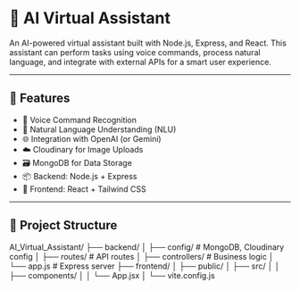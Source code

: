 # 🤖 AI Virtual Assistant

An AI-powered virtual assistant built with Node.js, Express, and React. This assistant can perform tasks using voice commands, process natural language, and integrate with external APIs for a smart user experience.

---

## 🚀 Features

- 🎤 Voice Command Recognition
- 💬 Natural Language Understanding (NLU)
- 🌐 Integration with OpenAI (or Gemini)
- ☁️ Cloudinary for Image Uploads
- 🗃️ MongoDB for Data Storage
- 📦 Backend: Node.js + Express
- 🎨 Frontend: React + Tailwind CSS

---

## 📁 Project Structure

AI_Virtual_Assistant/
├── backend/
│ ├── config/ # MongoDB, Cloudinary config
│ ├── routes/ # API routes
│ ├── controllers/ # Business logic
│ └── app.js # Express server
├── frontend/
│ ├── public/
│ ├── src/
│ │ ├── components/
│ │ └── App.jsx
│ └── vite.config.js

